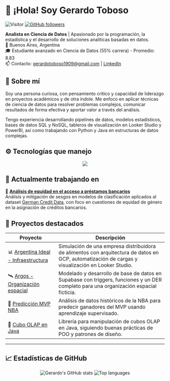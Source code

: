 # 👋 ¡Hola! Soy Gerardo Toboso

![Visitor](https://visitor-badge.laobi.icu/badge?page_id=Gerardo1909.repoName)
[![GitHub followers](https://img.shields.io/github/followers/Gerardo1909.svg?style=social&label=Follow)](https://github.com/Gerardo1909?tab=followers)

**Analista en Ciencia de Datos** | Apasionado por la programación, la estadística y el desarrollo de soluciones analíticas basadas en datos.  
📍 Buenos Aires, Argentina  
🎓 Estudiante avanzado en Ciencia de Datos (55% carrera) - Promedio: 8.83  
📫 Contacto: [gerardotoboso1909@gmail.com](mailto:gerardotoboso1909@gmail.com) | [LinkedIn](https://www.linkedin.com/in/gerardo-toboso-512a48290/)

## 🧠 Sobre mí

Soy una persona curiosa, con pensamiento crítico y capacidad de liderazgo en proyectos académicos y de otra índole. Me enfoco en aplicar técnicas de ciencia de datos para resolver problemas complejos, 
comunicar resultados de forma efectiva y aportar valor a través del análisis.  

Tengo experiencia desarrollando pipelines de datos, modelos estadísticos, bases de datos SQL y NoSQL, tableros de visualización en Looker Studio y PowerBI, así como trabajando con Python y Java en estructuras de datos complejas.

## ⚙️ Tecnologías que manejo

<p align="center">
  <a href="https://skillicons.dev">
    <img src="https://skillicons.dev/icons?i=python,java,git,docker,gcp,mysql,postgres,mongodb,redis,supabase,scikitlearn,latex&perline=6" />
  </a>
</p>

## 🚧 Actualmente trabajando en

📌 **[Análisis de equidad en el acceso a préstamos bancarios](https://github.com/Gerardo1909/tpfinal_equidad.git)**  
Análisis y mitigación de sesgos en modelos de clasificación aplicados al dataset [German Credit Data](https://archive.ics.uci.edu/dataset/144/statlog+german+credit+data), con foco en cuestiones de equidad de género en la asignación de créditos
bancarios.



## 🌟 Proyectos destacados

| Proyecto | Descripción |
|---------|-------------|
| 📊 [Argentina Ideal - Infraestructura](https://github.com/Gerardo1909/Argentina_Ideal_Infra) | Simulación de una empresa distribuidora de alimentos con arquitectura de datos en GCP, automatización de cargas y visualización en Looker Studio. |
| 🛰️ [Argos - Organización espacial](https://github.com/Gerardo1909/argos_SQL_tpFinal) | Modelado y desarrollo de base de datos en Supabase con triggers, funciones y un DER completo para una organización espacial ficticia. |
| 🏀 [Predicción MVP NBA](https://github.com/Gerardo1909/proyecto_nba_mvp) | Análisis de datos históricos de la NBA para predecir ganadores del MVP usando aprendizaje supervisado. |
| 🧊 [Cubo OLAP en Java](https://github.com/Gerardo1909/CuboOLAP_Java) | Librería para manipulación de cubos OLAP en Java, siguiendo buenas prácticas de POO y patrones de diseño. |

---

## 📈 Estadísticas de GitHub

<p align="center">
  <img src="https://github-readme-stats.vercel.app/api?username=Gerardo1909&show_icons=true&include_all_commits=true&theme=tokyonight" alt="Gerardo's GitHub stats" />
  <img src="https://github-readme-stats.vercel.app/api/top-langs/?username=Gerardo1909&layout=compact&theme=tokyonight" alt="Top languages" />
</p>
